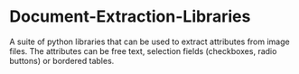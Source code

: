# Document-Extraction-Libraries
A suite of python libraries that can be used to extract attributes from image files. The attributes can be free text, selection fields (checkboxes, radio buttons) or bordered tables.
